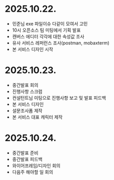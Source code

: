 # 2025.10.22.

- 민준님 exe 파일이슈 다같이 모여서 고민
- 10시 오픈소스 팀 미팅에서 기획 발표
- 캔버스 에디터 각각에 대한 속성값 조사
- 유사 서비스 레퍼런스 조사(postman, mobaxterm)
- 본 서비스 디자인 시작

# 2025.10.23.

- 중간발표 회의
- 진행사항 스크럼
- 컨설턴트님 미팅으로 진행사항 보고 및 발표 피드백
- 본 서비스 디자인
- 설문조사폼 제작
- 본 서비스 대표 캐릭터 제작

# 2025.10.24.

- 중간발표 준비
- 중간발표 피드백
- 와이어프레임/디자인 회의
- 다음주 해야할 일 회의